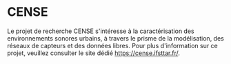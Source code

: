 # CENSE

Le projet de recherche CENSE s'intéresse à la caractérisation des environnements sonores urbains, à travers le prisme de la modélisation, des réseaux de capteurs et des données libres.
Pour plus d'information sur ce projet, veuillez consulter le site dédié https://cense.ifsttar.fr/. 